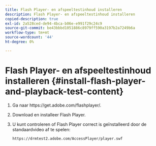 ```yaml
---
title: Flash Player- en afspeeltestinhoud installeren
description: Flash Player- en afspeeltestinhoud installeren
copied-description: true
exl-id: 2a528ced-de94-4bca-b06e-e991f29c24c9
source-git-commit: be43bbbd1051886c8979ff590a3197b2a7249b6a
workflow-type: tm+mt
source-wordcount: '44'
ht-degree: 0%

---
```


# Flash Player- en afspeeltestinhoud installeren {#install-flash-player-and-playback-test-content}

1. Ga naar ht<span></span>tps://get.adobe.com/flashplayer/.
1. Download en installeer Flash Player.
1. U kunt controleren of Flash Player correct is geïnstalleerd door de standaardvideo af te spelen:

   `https://drmtest2.adobe.com/AccessPlayer/player.swf`
